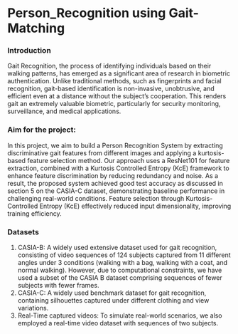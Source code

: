 # Person_Recognition using Gait-Matching

### Introduction
Gait Recognition, the process of identifying individuals based on their walking patterns, has emerged as a significant area of research in biometric authentication. Unlike traditional methods, such as fingerprints and facial recognition, gait-based identification is non-invasive, unobtrusive, and efficient even at a distance without the subject’s cooperation. This renders gait an extremely valuable biometric, particularly for security monitoring, surveillance, and medical applications.

### Aim for the project:
In this project, we aim to build a Person Recognition System by extracting discriminative gait features from different images and applying a kurtosis-based feature selection method. Our approach uses a ResNet101 for feature extraction, combined with a Kurtosis Controlled Entropy (KcE) framework to enhance feature discrimination by reducing redundancy and noise. As a result, the proposed system achieved good test accuracy as discussed in section 5 on the CASIA-C dataset, demonstrating baseline performance in challenging real-world conditions. Feature selection through Kurtosis-Controlled Entropy (KcE) effectively reduced input dimensionality, improving training efficiency.

### Datasets 

1) CASIA-B: A widely used extensive dataset used for gait recognition, consisting of video sequences of 124 subjects captured from 11 different angles under 3 conditions (walking with a bag, walking with a coat, and normal walking). However, due to computational constraints, we have used a subset of the CASIA B dataset comprising sequences of fewer subjects with fewer frames.
2) CASIA-C: A widely used benchmark dataset for gait recognition, containing silhouettes captured under different clothing and view variations.
3) Real-Time captured videos: To simulate real-world scenarios, we also employed a real-time video dataset with sequences of two subjects.
